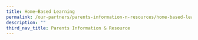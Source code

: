 ```yaml
---
title: Home–Based Learning
permalink: /our-partners/parents-information-n-resources/home-based-learning/
description: ""
third_nav_title: Parents Information & Resource
---
```

